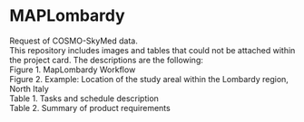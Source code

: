 # MAPLombardy
Request of COSMO-SkyMed data.\
This repository includes images and tables that could not be attached within the project card.
The descriptions are the following:\
Figure 1. MapLombardy Workflow\
Figure 2. Example: Location of the study areal within the Lombardy region, North Italy\
Table 1. Tasks and schedule description\
Table 2. Summary of product requirements
